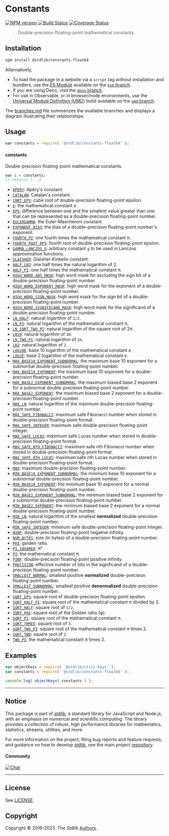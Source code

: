 <!--

@license Apache-2.0

Copyright (c) 2021 The Stdlib Authors.

Licensed under the Apache License, Version 2.0 (the "License");
you may not use this file except in compliance with the License.
You may obtain a copy of the License at

   http://www.apache.org/licenses/LICENSE-2.0

Unless required by applicable law or agreed to in writing, software
distributed under the License is distributed on an "AS IS" BASIS,
WITHOUT WARRANTIES OR CONDITIONS OF ANY KIND, either express or implied.
See the License for the specific language governing permissions and
limitations under the License.

-->

# Constants

[![NPM version][npm-image]][npm-url] [![Build Status][test-image]][test-url] [![Coverage Status][coverage-image]][coverage-url] <!-- [![dependencies][dependencies-image]][dependencies-url] -->

> Double-precision floating-point mathematical constants.

<section class="installation">

## Installation

```bash
npm install @stdlib/constants-float64
```

Alternatively,

-   To load the package in a website via a `script` tag without installation and bundlers, use the [ES Module][es-module] available on the [`esm` branch][esm-url].
-   If you are using Deno, visit the [`deno` branch][deno-url].
-   For use in Observable, or in browser/node environments, use the [Universal Module Definition (UMD)][umd] build available on the [`umd` branch][umd-url].

The [branches.md][branches-url] file summarizes the available branches and displays a diagram illustrating their relationships.

</section>

<section class="usage">

## Usage

```javascript
var constants = require( '@stdlib/constants-float64' );
```

#### constants

Double-precision floating-point mathematical constants.

```javascript
var c = constants;
// returns {...}
```

<!-- <toc pattern="*" > -->

<div class="namespace-toc">

-   <span class="signature">[`APERY`][@stdlib/constants/float64/apery]</span><span class="delimiter">: </span><span class="description">Apéry's constant.</span>
-   <span class="signature">[`CATALAN`][@stdlib/constants/float64/catalan]</span><span class="delimiter">: </span><span class="description">Catalan's constant.</span>
-   <span class="signature">[`CBRT_EPS`][@stdlib/constants/float64/cbrt-eps]</span><span class="delimiter">: </span><span class="description">cube root of double-precision floating-point epsilon.</span>
-   <span class="signature">[`E`][@stdlib/constants/float64/e]</span><span class="delimiter">: </span><span class="description">the mathematical constant _e_.</span>
-   <span class="signature">[`EPS`][@stdlib/constants/float64/eps]</span><span class="delimiter">: </span><span class="description">difference between one and the smallest value greater than one that can be represented as a double-precision floating-point number.</span>
-   <span class="signature">[`EULERGAMMA`][@stdlib/constants/float64/eulergamma]</span><span class="delimiter">: </span><span class="description">the Euler-Mascheroni constant.</span>
-   <span class="signature">[`EXPONENT_BIAS`][@stdlib/constants/float64/exponent-bias]</span><span class="delimiter">: </span><span class="description">the bias of a double-precision floating-point number's exponent.</span>
-   <span class="signature">[`FOURTH_PI`][@stdlib/constants/float64/fourth-pi]</span><span class="delimiter">: </span><span class="description">one fourth times the mathematical constant π.</span>
-   <span class="signature">[`FOURTH_ROOT_EPS`][@stdlib/constants/float64/fourth-root-eps]</span><span class="delimiter">: </span><span class="description">fourth root of double-precision floating-point epsilon.</span>
-   <span class="signature">[`GAMMA_LANCZOS_G`][@stdlib/constants/float64/gamma-lanczos-g]</span><span class="delimiter">: </span><span class="description">arbitrary constant `g` to be used in Lanczos approximation functions.</span>
-   <span class="signature">[`GLAISHER`][@stdlib/constants/float64/glaisher-kinkelin]</span><span class="delimiter">: </span><span class="description">Glaisher-Kinkelin constant.</span>
-   <span class="signature">[`HALF_LN2`][@stdlib/constants/float64/half-ln-two]</span><span class="delimiter">: </span><span class="description">one half times the natural logarithm of 2.</span>
-   <span class="signature">[`HALF_PI`][@stdlib/constants/float64/half-pi]</span><span class="delimiter">: </span><span class="description">one half times the mathematical constant π.</span>
-   <span class="signature">[`HIGH_WORD_ABS_MASK`][@stdlib/constants/float64/high-word-abs-mask]</span><span class="delimiter">: </span><span class="description">high word mask for excluding the sign bit of a double-precision floating-point number.</span>
-   <span class="signature">[`HIGH_WORD_EXPONENT_MASK`][@stdlib/constants/float64/high-word-exponent-mask]</span><span class="delimiter">: </span><span class="description">high word mask for the exponent of a double-precision floating-point number.</span>
-   <span class="signature">[`HIGH_WORD_SIGN_MASK`][@stdlib/constants/float64/high-word-sign-mask]</span><span class="delimiter">: </span><span class="description">high word mask for the sign bit of a double-precision floating-point number.</span>
-   <span class="signature">[`HIGH_WORD_SIGNIFICAND_MASK`][@stdlib/constants/float64/high-word-significand-mask]</span><span class="delimiter">: </span><span class="description">high word mask for the significand of a double-precision floating-point number.</span>
-   <span class="signature">[`LN_HALF`][@stdlib/constants/float64/ln-half]</span><span class="delimiter">: </span><span class="description">natural logarithm of `1/2`.</span>
-   <span class="signature">[`LN_PI`][@stdlib/constants/float64/ln-pi]</span><span class="delimiter">: </span><span class="description">natural logarithm of the mathematical constant π.</span>
-   <span class="signature">[`LN_SQRT_TWO_PI`][@stdlib/constants/float64/ln-sqrt-two-pi]</span><span class="delimiter">: </span><span class="description">natural logarithm of the square root of 2π.</span>
-   <span class="signature">[`LN10`][@stdlib/constants/float64/ln-ten]</span><span class="delimiter">: </span><span class="description">natural logarithm of `10`.</span>
-   <span class="signature">[`LN_TWO_PI`][@stdlib/constants/float64/ln-two-pi]</span><span class="delimiter">: </span><span class="description">natural logarithm of `2π`.</span>
-   <span class="signature">[`LN2`][@stdlib/constants/float64/ln-two]</span><span class="delimiter">: </span><span class="description">natural logarithm of `2`.</span>
-   <span class="signature">[`LOG10E`][@stdlib/constants/float64/log10-e]</span><span class="delimiter">: </span><span class="description">base 10 logarithm of the mathematical constant _e_.</span>
-   <span class="signature">[`LOG2E`][@stdlib/constants/float64/log2-e]</span><span class="delimiter">: </span><span class="description">base 2 logarithm of the mathematical constant _e_.</span>
-   <span class="signature">[`MAX_BASE10_EXPONENT_SUBNORMAL`][@stdlib/constants/float64/max-base10-exponent-subnormal]</span><span class="delimiter">: </span><span class="description">the maximum base 10 exponent for a subnormal double-precision floating-point number.</span>
-   <span class="signature">[`MAX_BASE10_EXPONENT`][@stdlib/constants/float64/max-base10-exponent]</span><span class="delimiter">: </span><span class="description">the maximum base 10 exponent for a double-precision floating-point number.</span>
-   <span class="signature">[`MAX_BASE2_EXPONENT_SUBNORMAL`][@stdlib/constants/float64/max-base2-exponent-subnormal]</span><span class="delimiter">: </span><span class="description">the maximum biased base 2 exponent for a subnormal double-precision floating-point number.</span>
-   <span class="signature">[`MAX_BASE2_EXPONENT`][@stdlib/constants/float64/max-base2-exponent]</span><span class="delimiter">: </span><span class="description">the maximum biased base 2 exponent for a double-precision floating-point number.</span>
-   <span class="signature">[`MAX_LN`][@stdlib/constants/float64/max-ln]</span><span class="delimiter">: </span><span class="description">natural logarithm of the maximum double-precision floating-point number.</span>
-   <span class="signature">[`MAX_SAFE_FIBONACCI`][@stdlib/constants/float64/max-safe-fibonacci]</span><span class="delimiter">: </span><span class="description">maximum safe Fibonacci number when stored in double-precision floating-point format.</span>
-   <span class="signature">[`MAX_SAFE_INTEGER`][@stdlib/constants/float64/max-safe-integer]</span><span class="delimiter">: </span><span class="description">maximum safe double-precision floating-point integer.</span>
-   <span class="signature">[`MAX_SAFE_LUCAS`][@stdlib/constants/float64/max-safe-lucas]</span><span class="delimiter">: </span><span class="description">maximum safe Lucas number when stored in double-precision floating-point format.</span>
-   <span class="signature">[`MAX_SAFE_NTH_FIBONACCI`][@stdlib/constants/float64/max-safe-nth-fibonacci]</span><span class="delimiter">: </span><span class="description">maximum safe nth Fibonacci number when stored in double-precision floating-point format.</span>
-   <span class="signature">[`MAX_SAFE_NTH_LUCAS`][@stdlib/constants/float64/max-safe-nth-lucas]</span><span class="delimiter">: </span><span class="description">maximum safe nth Lucas number when stored in double-precision floating-point format.</span>
-   <span class="signature">[`MAX`][@stdlib/constants/float64/max]</span><span class="delimiter">: </span><span class="description">maximum double-precision floating-point number.</span>
-   <span class="signature">[`MIN_BASE10_EXPONENT_SUBNORMAL`][@stdlib/constants/float64/min-base10-exponent-subnormal]</span><span class="delimiter">: </span><span class="description">the minimum base 10 exponent for a subnormal double-precision floating-point number.</span>
-   <span class="signature">[`MIN_BASE10_EXPONENT`][@stdlib/constants/float64/min-base10-exponent]</span><span class="delimiter">: </span><span class="description">the minimum base 10 exponent for a normal double-precision floating-point number.</span>
-   <span class="signature">[`MIN_BASE2_EXPONENT_SUBNORMAL`][@stdlib/constants/float64/min-base2-exponent-subnormal]</span><span class="delimiter">: </span><span class="description">the minimum biased base 2 exponent for a subnormal double-precision floating-point number.</span>
-   <span class="signature">[`MIN_BASE2_EXPONENT`][@stdlib/constants/float64/min-base2-exponent]</span><span class="delimiter">: </span><span class="description">the minimum biased base 2 exponent for a normal double-precision floating-point number.</span>
-   <span class="signature">[`MIN_LN`][@stdlib/constants/float64/min-ln]</span><span class="delimiter">: </span><span class="description">natural logarithm of the smallest **normalized** double-precision floating-point number.</span>
-   <span class="signature">[`MIN_SAFE_INTEGER`][@stdlib/constants/float64/min-safe-integer]</span><span class="delimiter">: </span><span class="description">minimum safe double-precision floating-point integer.</span>
-   <span class="signature">[`NINF`][@stdlib/constants/float64/ninf]</span><span class="delimiter">: </span><span class="description">double-precision floating-point negative infinity.</span>
-   <span class="signature">[`NUM_BYTES`][@stdlib/constants/float64/num-bytes]</span><span class="delimiter">: </span><span class="description">size (in bytes) of a double-precision floating-point number.</span>
-   <span class="signature">[`PHI`][@stdlib/constants/float64/phi]</span><span class="delimiter">: </span><span class="description">golden ratio.</span>
-   <span class="signature">[`PI_SQUARED`][@stdlib/constants/float64/pi-squared]</span><span class="delimiter">: </span><span class="description">π².</span>
-   <span class="signature">[`PI`][@stdlib/constants/float64/pi]</span><span class="delimiter">: </span><span class="description">the mathematical constant π.</span>
-   <span class="signature">[`PINF`][@stdlib/constants/float64/pinf]</span><span class="delimiter">: </span><span class="description">double-precision floating-point positive infinity.</span>
-   <span class="signature">[`PRECISION`][@stdlib/constants/float64/precision]</span><span class="delimiter">: </span><span class="description">effective number of bits in the significand of a double-precision floating-point number.</span>
-   <span class="signature">[`SMALLEST_NORMAL`][@stdlib/constants/float64/smallest-normal]</span><span class="delimiter">: </span><span class="description">smallest positive **normalized** double-precision floating-point number.</span>
-   <span class="signature">[`SMALLEST_SUBNORMAL`][@stdlib/constants/float64/smallest-subnormal]</span><span class="delimiter">: </span><span class="description">smallest positive **denormalized** double-precision floating-point number.</span>
-   <span class="signature">[`SQRT_EPS`][@stdlib/constants/float64/sqrt-eps]</span><span class="delimiter">: </span><span class="description">square root of double-precision floating-point epsilon.</span>
-   <span class="signature">[`SQRT_HALF_PI`][@stdlib/constants/float64/sqrt-half-pi]</span><span class="delimiter">: </span><span class="description">square root of the mathematical constant π divided by 2.</span>
-   <span class="signature">[`SQRT_HALF`][@stdlib/constants/float64/sqrt-half]</span><span class="delimiter">: </span><span class="description">square root of `1/2`.</span>
-   <span class="signature">[`SQRT_PHI`][@stdlib/constants/float64/sqrt-phi]</span><span class="delimiter">: </span><span class="description">square root of the Golden ratio (φ).</span>
-   <span class="signature">[`SQRT_PI`][@stdlib/constants/float64/sqrt-pi]</span><span class="delimiter">: </span><span class="description">square root of the mathematical constant π.</span>
-   <span class="signature">[`SQRT_THREE`][@stdlib/constants/float64/sqrt-three]</span><span class="delimiter">: </span><span class="description">square root of `3`.</span>
-   <span class="signature">[`SQRT_TWO_PI`][@stdlib/constants/float64/sqrt-two-pi]</span><span class="delimiter">: </span><span class="description">square root of the mathematical constant π times 2.</span>
-   <span class="signature">[`SQRT_TWO`][@stdlib/constants/float64/sqrt-two]</span><span class="delimiter">: </span><span class="description">square root of `2`.</span>
-   <span class="signature">[`TWO_PI`][@stdlib/constants/float64/two-pi]</span><span class="delimiter">: </span><span class="description">the mathematical constant π times 2.</span>

</div>

<!-- </toc> -->

</section>

<!-- /.usage -->

<section class="examples">

## Examples

<!-- TODO: better examples -->

<!-- eslint no-undef: "error" -->

```javascript
var objectKeys = require( '@stdlib/utils-keys' );
var constants = require( '@stdlib/constants-float64' );

console.log( objectKeys( constants ) );
```

</section>

<!-- /.examples -->

<!-- Section for related `stdlib` packages. Do not manually edit this section, as it is automatically populated. -->

<section class="related">

</section>

<!-- /.related -->

<!-- Section for all links. Make sure to keep an empty line after the `section` element and another before the `/section` close. -->


<section class="main-repo" >

* * *

## Notice

This package is part of [stdlib][stdlib], a standard library for JavaScript and Node.js, with an emphasis on numerical and scientific computing. The library provides a collection of robust, high performance libraries for mathematics, statistics, streams, utilities, and more.

For more information on the project, filing bug reports and feature requests, and guidance on how to develop [stdlib][stdlib], see the main project [repository][stdlib].

#### Community

[![Chat][chat-image]][chat-url]

---

## License

See [LICENSE][stdlib-license].


## Copyright

Copyright &copy; 2016-2023. The Stdlib [Authors][stdlib-authors].

</section>

<!-- /.stdlib -->

<!-- Section for all links. Make sure to keep an empty line after the `section` element and another before the `/section` close. -->

<section class="links">

[npm-image]: http://img.shields.io/npm/v/@stdlib/constants-float64.svg
[npm-url]: https://npmjs.org/package/@stdlib/constants-float64

[test-image]: https://github.com/stdlib-js/constants-float64/actions/workflows/test.yml/badge.svg?branch=main
[test-url]: https://github.com/stdlib-js/constants-float64/actions/workflows/test.yml?query=branch:main

[coverage-image]: https://img.shields.io/codecov/c/github/stdlib-js/constants-float64/main.svg
[coverage-url]: https://codecov.io/github/stdlib-js/constants-float64?branch=main

<!--

[dependencies-image]: https://img.shields.io/david/stdlib-js/constants-float64.svg
[dependencies-url]: https://david-dm.org/stdlib-js/constants-float64/main

-->

[chat-image]: https://img.shields.io/gitter/room/stdlib-js/stdlib.svg
[chat-url]: https://app.gitter.im/#/room/#stdlib-js_stdlib:gitter.im

[stdlib]: https://github.com/stdlib-js/stdlib

[stdlib-authors]: https://github.com/stdlib-js/stdlib/graphs/contributors

[umd]: https://github.com/umdjs/umd
[es-module]: https://developer.mozilla.org/en-US/docs/Web/JavaScript/Guide/Modules

[deno-url]: https://github.com/stdlib-js/constants-float64/tree/deno
[umd-url]: https://github.com/stdlib-js/constants-float64/tree/umd
[esm-url]: https://github.com/stdlib-js/constants-float64/tree/esm
[branches-url]: https://github.com/stdlib-js/constants-float64/blob/main/branches.md

[stdlib-license]: https://raw.githubusercontent.com/stdlib-js/constants-float64/main/LICENSE

<!-- <toc-links> -->

[@stdlib/constants/float64/apery]: https://github.com/stdlib-js/constants-float64-apery

[@stdlib/constants/float64/catalan]: https://github.com/stdlib-js/constants-float64-catalan

[@stdlib/constants/float64/cbrt-eps]: https://github.com/stdlib-js/constants-float64-cbrt-eps

[@stdlib/constants/float64/e]: https://github.com/stdlib-js/constants-float64-e

[@stdlib/constants/float64/eps]: https://github.com/stdlib-js/constants-float64-eps

[@stdlib/constants/float64/eulergamma]: https://github.com/stdlib-js/constants-float64-eulergamma

[@stdlib/constants/float64/exponent-bias]: https://github.com/stdlib-js/constants-float64-exponent-bias

[@stdlib/constants/float64/fourth-pi]: https://github.com/stdlib-js/constants-float64-fourth-pi

[@stdlib/constants/float64/fourth-root-eps]: https://github.com/stdlib-js/constants-float64-fourth-root-eps

[@stdlib/constants/float64/gamma-lanczos-g]: https://github.com/stdlib-js/constants-float64-gamma-lanczos-g

[@stdlib/constants/float64/glaisher-kinkelin]: https://github.com/stdlib-js/constants-float64-glaisher-kinkelin

[@stdlib/constants/float64/half-ln-two]: https://github.com/stdlib-js/constants-float64-half-ln-two

[@stdlib/constants/float64/half-pi]: https://github.com/stdlib-js/constants-float64-half-pi

[@stdlib/constants/float64/high-word-abs-mask]: https://github.com/stdlib-js/constants-float64-high-word-abs-mask

[@stdlib/constants/float64/high-word-exponent-mask]: https://github.com/stdlib-js/constants-float64-high-word-exponent-mask

[@stdlib/constants/float64/high-word-sign-mask]: https://github.com/stdlib-js/constants-float64-high-word-sign-mask

[@stdlib/constants/float64/high-word-significand-mask]: https://github.com/stdlib-js/constants-float64-high-word-significand-mask

[@stdlib/constants/float64/ln-half]: https://github.com/stdlib-js/constants-float64-ln-half

[@stdlib/constants/float64/ln-pi]: https://github.com/stdlib-js/constants-float64-ln-pi

[@stdlib/constants/float64/ln-sqrt-two-pi]: https://github.com/stdlib-js/constants-float64-ln-sqrt-two-pi

[@stdlib/constants/float64/ln-ten]: https://github.com/stdlib-js/constants-float64-ln-ten

[@stdlib/constants/float64/ln-two-pi]: https://github.com/stdlib-js/constants-float64-ln-two-pi

[@stdlib/constants/float64/ln-two]: https://github.com/stdlib-js/constants-float64-ln-two

[@stdlib/constants/float64/log10-e]: https://github.com/stdlib-js/constants-float64-log10-e

[@stdlib/constants/float64/log2-e]: https://github.com/stdlib-js/constants-float64-log2-e

[@stdlib/constants/float64/max-base10-exponent-subnormal]: https://github.com/stdlib-js/constants-float64-max-base10-exponent-subnormal

[@stdlib/constants/float64/max-base10-exponent]: https://github.com/stdlib-js/constants-float64-max-base10-exponent

[@stdlib/constants/float64/max-base2-exponent-subnormal]: https://github.com/stdlib-js/constants-float64-max-base2-exponent-subnormal

[@stdlib/constants/float64/max-base2-exponent]: https://github.com/stdlib-js/constants-float64-max-base2-exponent

[@stdlib/constants/float64/max-ln]: https://github.com/stdlib-js/constants-float64-max-ln

[@stdlib/constants/float64/max-safe-fibonacci]: https://github.com/stdlib-js/constants-float64-max-safe-fibonacci

[@stdlib/constants/float64/max-safe-integer]: https://github.com/stdlib-js/constants-float64-max-safe-integer

[@stdlib/constants/float64/max-safe-lucas]: https://github.com/stdlib-js/constants-float64-max-safe-lucas

[@stdlib/constants/float64/max-safe-nth-fibonacci]: https://github.com/stdlib-js/constants-float64-max-safe-nth-fibonacci

[@stdlib/constants/float64/max-safe-nth-lucas]: https://github.com/stdlib-js/constants-float64-max-safe-nth-lucas

[@stdlib/constants/float64/max]: https://github.com/stdlib-js/constants-float64-max

[@stdlib/constants/float64/min-base10-exponent-subnormal]: https://github.com/stdlib-js/constants-float64-min-base10-exponent-subnormal

[@stdlib/constants/float64/min-base10-exponent]: https://github.com/stdlib-js/constants-float64-min-base10-exponent

[@stdlib/constants/float64/min-base2-exponent-subnormal]: https://github.com/stdlib-js/constants-float64-min-base2-exponent-subnormal

[@stdlib/constants/float64/min-base2-exponent]: https://github.com/stdlib-js/constants-float64-min-base2-exponent

[@stdlib/constants/float64/min-ln]: https://github.com/stdlib-js/constants-float64-min-ln

[@stdlib/constants/float64/min-safe-integer]: https://github.com/stdlib-js/constants-float64-min-safe-integer

[@stdlib/constants/float64/ninf]: https://github.com/stdlib-js/constants-float64-ninf

[@stdlib/constants/float64/num-bytes]: https://github.com/stdlib-js/constants-float64-num-bytes

[@stdlib/constants/float64/phi]: https://github.com/stdlib-js/constants-float64-phi

[@stdlib/constants/float64/pi-squared]: https://github.com/stdlib-js/constants-float64-pi-squared

[@stdlib/constants/float64/pi]: https://github.com/stdlib-js/constants-float64-pi

[@stdlib/constants/float64/pinf]: https://github.com/stdlib-js/constants-float64-pinf

[@stdlib/constants/float64/precision]: https://github.com/stdlib-js/constants-float64-precision

[@stdlib/constants/float64/smallest-normal]: https://github.com/stdlib-js/constants-float64-smallest-normal

[@stdlib/constants/float64/smallest-subnormal]: https://github.com/stdlib-js/constants-float64-smallest-subnormal

[@stdlib/constants/float64/sqrt-eps]: https://github.com/stdlib-js/constants-float64-sqrt-eps

[@stdlib/constants/float64/sqrt-half-pi]: https://github.com/stdlib-js/constants-float64-sqrt-half-pi

[@stdlib/constants/float64/sqrt-half]: https://github.com/stdlib-js/constants-float64-sqrt-half

[@stdlib/constants/float64/sqrt-phi]: https://github.com/stdlib-js/constants-float64-sqrt-phi

[@stdlib/constants/float64/sqrt-pi]: https://github.com/stdlib-js/constants-float64-sqrt-pi

[@stdlib/constants/float64/sqrt-three]: https://github.com/stdlib-js/constants-float64-sqrt-three

[@stdlib/constants/float64/sqrt-two-pi]: https://github.com/stdlib-js/constants-float64-sqrt-two-pi

[@stdlib/constants/float64/sqrt-two]: https://github.com/stdlib-js/constants-float64-sqrt-two

[@stdlib/constants/float64/two-pi]: https://github.com/stdlib-js/constants-float64-two-pi

<!-- </toc-links> -->

</section>

<!-- /.links -->
